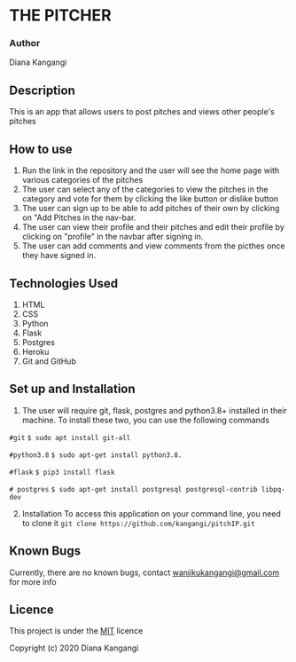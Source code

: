# THE PITCHER
### Author
Diana Kangangi

## Description
This is an app that allows users to post pitches and views other people's pitches

## How to use
1. Run the link in the repository and the user will see the home page with various categories of the pitches
2. The user can select any of the categories to view the pitches in the category and vote for them by clicking the like button or dislike button
3. The user can sign up to be able to add pitches of their own by clicking on "Add Pitches in the nav-bar. 
4. The user can view their profile and their pitches and edit their profile by clicking on "profile" in the navbar after signing in.
5. The user can add comments and view comments from the picthes once they have signed in.



## Technologies Used
1. HTML 
2. CSS
3. Python
4. Flask
5. Postgres
6. Heroku 
7. Git and GitHub


## Set up and Installation

1. The user will require git, flask, postgres and python3.8+ installed in their machine. To install these two, you can use the following commands

 ```#git```
```$ sudo apt install git-all```

```#python3.8```
```$ sudo apt-get install python3.8.```

```#flask```
```$ pip3 install flask```

```# postgres```
```$ sudo apt-get install postgresql postgresql-contrib libpq-dev```

2.  Installation
To access this application on your command line, you need to clone it ```git clone https://github.com/kangangi/pitchIP.git```

## Known Bugs 
Currently, there are no known bugs, contact wanjikukangangi@gmail.com for more info

## Licence
This project is under the [MIT](https://github.com/kangangi/pitchIP/blob/master/LICENSE) licence

Copyright (c) 2020 Diana Kangangi